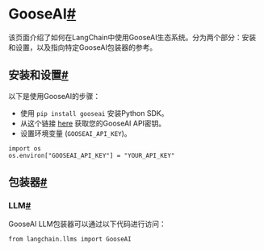 

GooseAI[#](#gooseai "Permalink to this headline")
=================================================


该页面介绍了如何在LangChain中使用GooseAI生态系统。分为两个部分：安装和设置，以及指向特定GooseAI包装器的参考。

安装和设置[#](#installation-and-setup "Permalink to this headline")
-------------------------------------------------------------------------------

以下是使用GooseAI的步骤：

* 使用 `pip install gooseai` 安装Python SDK。
* 从这个链接 [here](https://goose.ai/) 获取您的GooseAI API密钥。
* 设置环境变量 (`GOOSEAI_API_KEY`)。

```
import os
os.environ["GOOSEAI_API_KEY"] = "YOUR_API_KEY"

```

包装器[#](#wrappers "Permalink to this headline")
---------------------------------------------------

### LLM[#](#llm "Permalink to this headline")

GooseAI LLM包装器可以通过以下代码进行访问：

```
from langchain.llms import GooseAI

```

